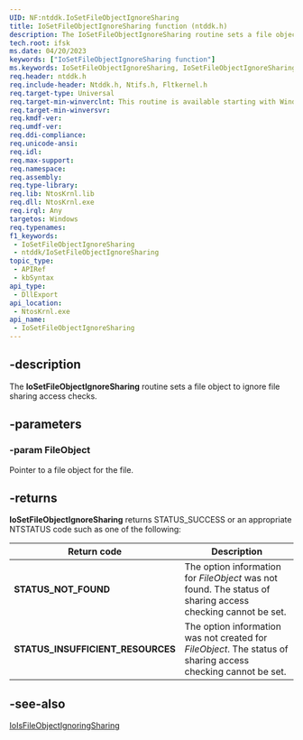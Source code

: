 ```yaml
---
UID: NF:ntddk.IoSetFileObjectIgnoreSharing
title: IoSetFileObjectIgnoreSharing function (ntddk.h)
description: The IoSetFileObjectIgnoreSharing routine sets a file object to ignore file sharing access checks.
tech.root: ifsk
ms.date: 04/20/2023
keywords: ["IoSetFileObjectIgnoreSharing function"]
ms.keywords: IoSetFileObjectIgnoreSharing, IoSetFileObjectIgnoreSharing routine [Installable File System Drivers], ifsk.iosetfileobjectignoresharing, ntddk/IoSetFileObjectIgnoreSharing
req.header: ntddk.h
req.include-header: Ntddk.h, Ntifs.h, Fltkernel.h
req.target-type: Universal
req.target-min-winverclnt: This routine is available starting with Windows 7.
req.target-min-winversvr: 
req.kmdf-ver: 
req.umdf-ver: 
req.ddi-compliance: 
req.unicode-ansi: 
req.idl: 
req.max-support: 
req.namespace: 
req.assembly: 
req.type-library: 
req.lib: NtosKrnl.lib
req.dll: NtosKrnl.exe
req.irql: Any
targetos: Windows
req.typenames: 
f1_keywords:
 - IoSetFileObjectIgnoreSharing
 - ntddk/IoSetFileObjectIgnoreSharing
topic_type:
 - APIRef
 - kbSyntax
api_type:
 - DllExport
api_location:
 - NtosKrnl.exe
api_name:
 - IoSetFileObjectIgnoreSharing
---
```


## -description

The **IoSetFileObjectIgnoreSharing** routine sets a file object to ignore file  sharing access checks.

## -parameters

### -param FileObject

Pointer to a file object for the file.

## -returns

**IoSetFileObjectIgnoreSharing** returns STATUS_SUCCESS or an appropriate NTSTATUS code such as one of the following:

| Return code | Description |
|--|--|
| **STATUS_NOT_FOUND** | The option information for *FileObject* was not found. The status of sharing access checking cannot be set. |
| **STATUS_INSUFFICIENT_RESOURCES** | The option information was not created for *FileObject*. The status of sharing access checking cannot be set. |

## -see-also

[IoIsFileObjectIgnoringSharing](/windows-hardware/drivers/ddi/ntddk/nf-ntddk-ioisfileobjectignoringsharing)
